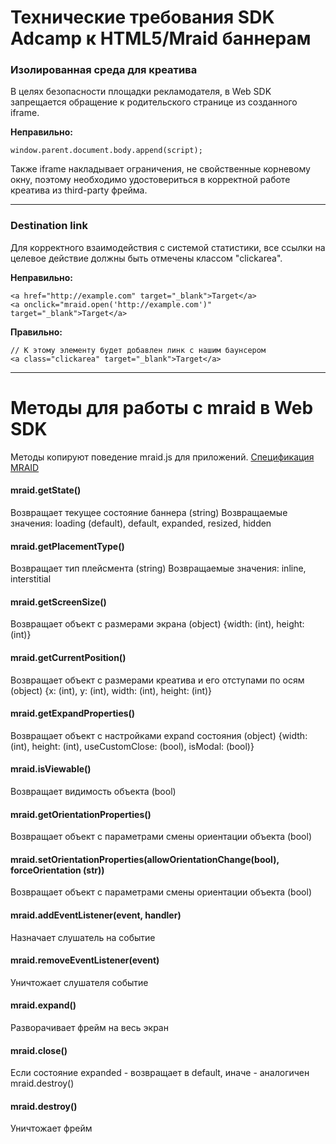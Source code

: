 # Технические требования SDK Adcamp к HTML5/Mraid баннерам

### Изолированная среда для креатива
В целях безопасности площадки рекламодателя, в Web SDK запрещается обращение к родительского странице из созданного iframe.

**Неправильно:**
```
window.parent.document.body.append(script);
```

Также iframe накладывает ограничения, не свойственные корневому окну, поэтому необходимо удостовериться в корректной работе креатива из third-party фрейма.
* * *

### Destination link
Для корректного взаимодействия с системой статистики, все ссылки на целевое действие должны быть отмечены классом "clickarea".

**Неправильно:**
```
<a href="http://example.com" target="_blank">Target</a>
<a onclick="mraid.open('http://example.com')" target="_blank">Target</a>
```
**Правильно:**
```
// К этому элементу будет добавлен линк с нашим баунсером
<a class="clickarea" target="_blank">Target</a>
```
* * *


# Методы для работы с mraid в Web SDK

Методы копируют поведение mraid.js для приложений. [Спецификация MRAID](http://www.iab.net/media/file/IAB_MRAID_v2_FINAL.pdf)
#### mraid.getState()
Возвращает текущее состояние баннера (string)
Возвращаемые значения: loading (default), default, expanded, resized, hidden

#### mraid.getPlacementType()
Возвращает тип плейсмента (string)
Возвращаемые значения: inline, interstitial

#### mraid.getScreenSize()
Возвращает объект с размерами экрана (object)
{width: (int), height: (int)}

#### mraid.getCurrentPosition()
Возвращает объект с размерами креатива и его отступами по осям (object)
{x: (int), y: (int), width: (int), height: (int)}

#### mraid.getExpandProperties()
Возвращает объект с настройками expand состояния (object)
{width: (int), height: (int), useCustomClose: (bool), isModal: (bool)}

#### mraid.isViewable()
Возвращает видимость объекта (bool)

#### mraid.getOrientationProperties()
Возвращает объект с параметрами смены ориентации объекта (bool)

#### mraid.setOrientationProperties(allowOrientationChange(bool), forceOrientation (str))
Возвращает объект с параметрами смены ориентации объекта (bool)

#### mraid.addEventListener(event, handler)
Назначает слушатель на событие

#### mraid.removeEventListener(event)
Уничтожает слушателя событие

#### mraid.expand()
Разворачивает фрейм на весь экран

#### mraid.close()
Если состояние expanded - возвращает в default, иначе - аналогичен mraid.destroy()

#### mraid.destroy()
Уничтожает фрейм
